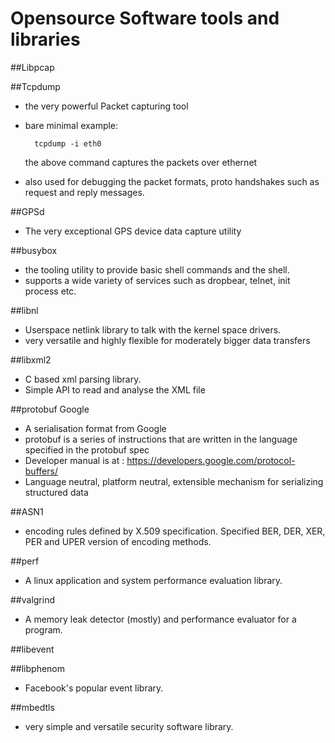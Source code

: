 # Opensource Software tools and libraries

##Libpcap

##Tcpdump


* the very powerful Packet capturing tool
* bare minimal example:

        tcpdump -i eth0 

    the above command captures the packets over ethernet
* also used for debugging the packet formats, proto handshakes such as request and reply messages.



##GPSd

* The very exceptional GPS device data capture utility

##busybox

* the tooling utility to provide basic shell commands and the shell.
* supports a wide variety of services such as dropbear, telnet, init process etc.


##libnl

* Userspace netlink library to talk with the kernel space drivers.
* very versatile and highly flexible for moderately bigger data transfers


##libxml2

* C based xml parsing library.
* Simple API to read and analyse the XML file


##protobuf Google

* A serialisation format from Google
* protobuf is a series of instructions that are written in the language specified in the protobuf spec
* Developer manual is at : https://developers.google.com/protocol-buffers/
* Language neutral, platform neutral, extensible mechanism for serializing structured data

##ASN1

* encoding rules defined by X.509 specification. Specified BER, DER, XER, PER and UPER version of encoding methods.

##perf

* A linux application and system performance evaluation library.

##valgrind

* A memory leak detector (mostly) and performance evaluator for a  program.

##libevent


##libphenom

* Facebook's popular event library.

##mbedtls

* very simple and versatile security software library.


